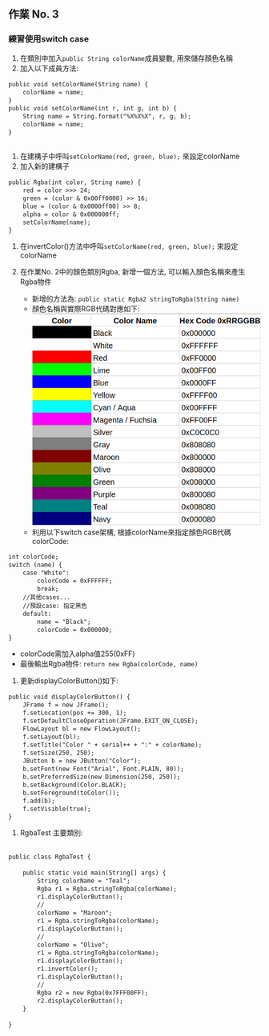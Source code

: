 ## 作業 No. 3

### 練習使用switch case
1. 在類別中加入`public String colorName`成員變數, 用來儲存顏色名稱
1. 加入以下成員方法:
```
public void setColorName(String name) {
	colorName = name;
}
public void setColorName(int r, int g, int b) {
	String name = String.format("%X%X%X", r, g, b);
	colorName = name;
}
	
```
1. 在建構子中呼叫`setColorName(red, green, blue);` 來設定colorName
1. 加入新的建構子 
```
public Rgba(int color, String name) {
	red = color >>> 24;
	green = (color & 0x00ff0000) >> 16; 
	blue = (color & 0x0000ff00) >> 8;
	alpha = color & 0x000000ff;
	setColorName(name);
}
```

1. 在invertColor()方法中呼叫`setColorName(red, green, blue);` 來設定colorName
1. 在作業No. 2中的顏色類別Rgba, 新增一個方法, 可以輸入顏色名稱來產生Rgba物件

   - 新增的方法為: `public static Rgba2 stringToRgba(String name)`
   - 顏色名稱與實際RGB代碼對應如下: ![color codes](colors.png)
   - 利用以下switch case架構, 根據colorName來指定顏色RGB代碼colorCode:
```
int colorCode;
switch (name) {
	case "White":
		colorCode = 0xFFFFFF;
		break;
	//其他cases...
	//預設case: 指定黑色
	default:
		name = "Black";
		colorCode = 0x000000;
}
```
   - colorCode需加入alpha值255(0xFF)
   - 最後輸出Rgba物件: `return new Rgba(colorCode, name)`
1. 更新displayColorButton()如下:
```
public void displayColorButton() {
	JFrame f = new JFrame();
	f.setLocation(pos += 300, 1);
	f.setDefaultCloseOperation(JFrame.EXIT_ON_CLOSE);
	FlowLayout bl = new FlowLayout();
	f.setLayout(bl);
	f.setTitle("Color " + serial++ + ":" + colorName);
	f.setSize(250, 250);
	JButton b = new JButton("Color");
	b.setFont(new Font("Arial", Font.PLAIN, 80));
	b.setPreferredSize(new Dimension(250, 250));
	b.setBackground(Color.BLACK);
	b.setForeground(toColor());
	f.add(b);
	f.setVisible(true);
}
```

1. RgbaTest 主要類別:
```

public class RgbaTest {

	public static void main(String[] args) {
		String colorName = "Teal";
		Rgba r1 = Rgba.stringToRgba(colorName);
		r1.displayColorButton();
		//
		colorName = "Maroon";
		r1 = Rgba.stringToRgba(colorName);
		r1.displayColorButton();
		//
		colorName = "Olive";
		r1 = Rgba.stringToRgba(colorName);
		r1.displayColorButton();
		r1.invertColor();
		r1.displayColorButton();
		//
		Rgba r2 = new Rgba(0x7FFF00FF);
		r2.displayColorButton();
	}

}
```
